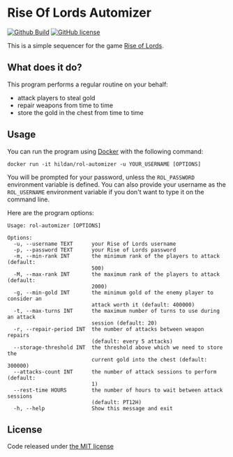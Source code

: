 # Rise Of Lords Automizer

[![Github Build](https://img.shields.io/github/workflow/status/joffrey-bion/rol-automizer/CI-CD?label=build&logo=github)](https://github.com/joffrey-bion/rol-automizer/actions?query=workflow%3A%22CI-CD%22)
[![GitHub license](https://img.shields.io/badge/license-MIT-blue.svg)](https://github.com/joffrey-bion/rol-automizer/blob/master/LICENSE)

This is a simple sequencer for the game [Rise of Lords](http://www.riseoflords.com/).

## What does it do?

This program performs a regular routine on your behalf: 

- attack players to steal gold
- repair weapons from time to time
- store the gold in the chest from time to time

## Usage

You can run the program using [Docker](https://www.docker.com/) with the following command:

```
docker run -it hildan/rol-automizer -u YOUR_USERNAME [OPTIONS]
```

You will be prompted for your password, unless the `ROL_PASSWORD` environment variable is defined.
You can also provide your username as the `ROL_USERNAME` environment variable if you don't want to type it on the 
command line.

Here are the program options:

```
Usage: rol-automizer [OPTIONS]

Options:
  -u, --username TEXT      your Rise of Lords username
  -p, --password TEXT      your Rise of Lords password
  -m, --min-rank INT       the minimum rank of the players to attack (default:
                           500)
  -M, --max-rank INT       the maximum rank of the players to attack (default:
                           2000)
  -g, --min-gold INT       the minimum gold of the enemy player to consider an
                           attack worth it (default: 400000)
  -t, --max-turns INT      the maximum number of turns to use during an attack
                           session (default: 20)
  -r, --repair-period INT  the number of attacks between weapon repairs
                           (default: every 5 attacks)
  --storage-threshold INT  the threshold above which we need to store the
                           current gold into the chest (default: 300000)
  --attacks-count INT      the number of attack sessions to perform (default:
                           1)
  --rest-time HOURS        the number of hours to wait between attack sessions
                           (default: PT12H)
  -h, --help               Show this message and exit
```

## License

Code released under [the MIT license](https://github.com/joffrey-bion/rol-automizer/blob/master/LICENSE)
